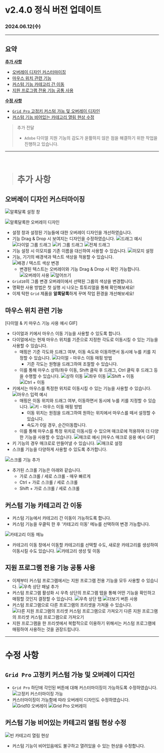 # v2.4.0 정식 버전 업데이트

### 2024.06.12(수)

---

## 요약

**[추가 사항](#추가-사항)**

- [오버레이 디자인 커스터마이징](#오버레이-디자인-커스터마이징)
- [마우스 위치 관련 기능](#마우스-위치-관련-기능)
- [커스텀 기능 카테고리 간 이동](#커스텀-기능-카테고리-간-이동)
- [지원 프로그램 전용 기능 공통 사용](#지원-프로그램-전용-기능-공통-사용)

**[수정 사항](#수정-사항)**

- [`Grid Pro` 고정키 커스텀 가능 및 오버레이 디자인](#grid-pro-고정키-커스텀-가능-및-오버레이-디자인)
- [커스텀 기능 비어있는 카테고리 열림 현상 수정](#커스텀-기능-비어있는-카테고리-열림-현상-수정)

> 추가 전달
>
> - `Adobe` 다이얼 지원 기능의 감도가 윤활하지 않은 점을 해결하기 위한 작업을 진행하고 있습니다.

---

<br />

> # 추가 사항

## 오버레이 디자인 커스터마이징

![알록달록 설정 창](../assets/v2.4.0/colorful_setting.png)

![알록달록한 오버레이 디자인](../assets/v2.4.0/colorful_overlay.png)

- 설정 창과 설정된 기능들에 대한 오버레이 디자인을 개선하였습니다.
- 기능 Drag & Drop 시 보여지는 디자인을 수정하였습니다.
  ![드래그 예시](../assets/v2.4.0/drag_n_drop.gif)
  ![다이얼 그룹 드래그](../assets/v2.4.0/drag_dial_group.png)
  ![키 그룹 드래그](../assets/v2.4.0/drag_key_group.png)
  ![전체 드래그](../assets/v2.4.0/drag_all.png)
- 기능 설정 시 이모지를 기존 이름을 대신하여 사용할 수 있습니다.
  ![이모지 설정](../assets/v2.4.0/set_emoji.gif)
- 기능, 기기의 배경색과 텍스트 색상을 적용할 수 있습니다.
  ![배경 / 텍스트 색상 변경](../assets/v2.4.0/set_text_background_color.gif)
  - 변경된 텍스트는 오버레이와 기능 Drag & Drop 시 확인 가능합니다.
    ![오버레이 사용](../assets/v2.4.0/use_overlay.gif)
    ![덮어쓰기](../assets/v2.4.0/overlap_mapped.gif)
- `Grid10`의 그룹 변경 오버레이에서 선택된 그룹의 색상을 변경합니다.
- 명확한 사용 방법은 첫 실행 시 나오는 튜토리얼을 통해 확인해보세요!
- 이제 탁한 `Grid` 제품을 **알록달록**하게 꾸며 작업 환경을 개선해보세요!

## 마우스 위치 관련 기능

[다이얼 & 키 마우스 기능 사용 예시 GIF]

- 다이얼과 키에서 마우스 이동 기능을 사용할 수 있도록 합니다.
- 다이얼에서는 현재 마우스 위치를 기준으로 지정한 각도로 이동시킬 수 있는 기능을 사용할 수 있습니다.
  - 매핑은 기준 각도와 드래그 여부, 이동 속도와 이동하면서 동시에 누를 키를 지정할 수 있습니다.
    ![다이얼 - 마우스 이동 매핑 방법](../assets/v2.4.0/dial_mouse_move_mapping.gif)
    - 기준 각도는 원형을 드래그하여 조절할 수 있습니다.
  - 이를 통해 마우스 상하/좌우 이동, Shift 클릭 후 드래그, Ctrl 클릭 후 드래그 등을 수행할 수 있습니다.
    ![상하 이동](../assets/v2.4.0/up_and_down.gif)
    ![좌우 이동](../assets/v2.4.0/left_and_down.gif)
    ![Shift + 이동](../assets/v2.4.0/shift_plus_move.gif)
    ![Ctrl + 이동](../assets/v2.4.0/control_plus_move.gif)
- 키에서는 마우스를 특정한 위치로 이동시킬 수 있는 기능을 사용할 수 있습니다.
  ![마우스 입력 예시](../assets/v2.4.0/key_mouse_move.gif)
  - 매핑은 이동 위치와 드래그 여부, 이동하면서 동시에 누를 키를 지정할 수 있습니다.
    ![키 - 마우스 이동 매핑 방법](../assets/v2.4.0/button_mouse_move_mapping.gif)
    - 이동 위치는 원점을 드래그하여 원하는 위치에서 마우스를 떼서 설정할 수 있습니다.
    - 속도가 0일 경우, 순간이동합니다.
  - 이를 통해 마우스를 특정 위치로 이동시킬 수 있으며 매크로에 적용하여 더 다양한 기능을 사용할 수 있습니다.
    ![매크로 예시](../assets/v2.4.0/macro_application.gif)
    [마우스 매크로 응용 예시 GIF]
- 키 기능의 경우 매크로로 만들어낼 수 있습니다.
  ![매크로 설정](../assets/v2.4.0/set_mouse_macro.png)
- 스크롤 기능을 다양하게 사용할 수 있도록 추가합니다.

![스크롤 기능 추가](../assets/v2.4.0/additional_scroll.png)

- 추가된 스크롤 기능은 아래와 같습니다.
  - 가로 스크롤 / 세로 스크롤 - 매우 빠르게
  - Ctrl + 가로 스크롤 / 세로 스크롤
  - Shift + 가로 스크롤 / 세로 스크롤

## 커스텀 기능 카테고리 간 이동

- 커스텀 기능에서 카테고리 간 이동이 가능하도록 합니다.
- 커스텀 기능을 우클릭 한 후 '카테고리 이동' 메뉴를 선택하여 변경 가능합니다.

![카테고리 이동 메뉴](../assets/v2.4.0/swap_category.png)

- 카테고리 이동 창에서 이동할 카테고리를 선택할 수도, 새로운 카테고리를 생성하여 이동시킬 수도 있습니다.
  ![카테고리 생성 및 이동](../assets/v2.4.0/swap_category.gif)

## 지원 프로그램 전용 기능 공통 사용

- 이제부터 커스텀 프로그램에서는 지원 프로그램 전용 기능을 모두 사용할 수 있습니다.
  ![우측 상단 패널 추가](../assets/v2.4.0/custom_function_tab.png)
- 커스텀 프로그램 활성화 시 우측 상단의 프로그램 탭을 통해 어떤 기능을 확인하고 매핑할 것인지 결정할 수 있습니다.
  ![우측 상단 탭](../assets/v2.4.0/using_right_panel.gif)
  ![더보기 버튼 사용](../assets/v2.4.0/using_right_more_panel.gif)
- 커스텀 프로그램으로 다른 프로그램의 프리셋을 가져올 수 있습니다.
  ![다른 지원 프로그램의 프리셋 커스텀 프로그램으로 가져오기](../assets/v2.4.0/import_other_program.gif)
  다른 지원 프로그램의 프리셋 커스텀 프로그램으로 가져오기
- 지원 프로그램을 한 프리셋에서 복합적으로 이용하기 위해서는 커스텀 프로그램에 매핑하여 사용하는 것을 권장드립니다.

---

# 수정 사항

## `Grid Pro` 고정키 커스텀 가능 및 오버레이 디자인

- `Grid Pro` 하단에 각인된 버튼에 대해 커스터마이징이 가능하도록 수정하였습니다.
  ![고정키 커스터마이징 가능](../assets/v2.4.0/can_customize_fixed_key.png)
- 커스터마이징이 가능함에 따라 오버레이 디자인도 수정하였습니다.
  ![`Grid10` 오버레이](../assets/v2.4.0/update_design_grid10.png)
  ![`Grid Pro` 오버레이](../assets/v2.4.0/update_design_grid_pro.png)

## 커스텀 기능 비어있는 카테고리 열림 현상 수정

![빈 카테고리 열림 현상](../assets/v2.4.0/open_empty_category.png)

- 커스텀 기능이 비어있음에도 불구하고 열려있을 수 있는 현상을 수정합니다.
